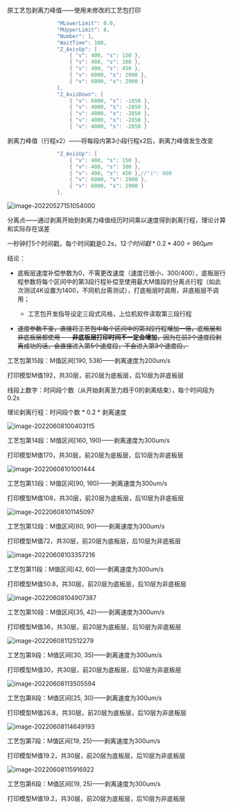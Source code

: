 原工艺包剥离力峰值——使用未修改的工艺包打印

```c++
    			"MLowerLimit": 0.0,
                "MUpperLimit": 8,
                "Number": 1,
                "WaitTime": 100,
                "Z_AxisUp": [
                    { "v": 400, "s": 150 },
                    { "v": 400, "s": 300 },
                    { "v": 400, "s": 450 },
                    { "v": 6000, "s": 2900 },
                    { "v": 6000, "s": 2900 }
                ],
                "Z_AxisDown": [
                    { "v": 6000, "s": -1850 },
                    { "v": 4000, "s": -2850 },
                    { "v": 4000, "s": -2850 },
                    { "v": 4000, "s": -2850 },
                    { "v": 4000, "s": -2850 }
```



剥离力峰值（行程x2）——将每段内第3小段行程x2后，剥离力峰值发生改变

```c++
				"Z_AxisUp": [
                    { "v": 400, "s": 150 },
                    { "v": 400, "s": 300 },
                    { "v": 400, "s": 450 },//"s": 900
                    { "v": 6000, "s": 2900 },
                    { "v": 6000, "s": 2900 }
                ],
```

![image-20220527151054000](E:\文档\GitHub\Notiz\底板层运动策略.assets\image-20220527151054000.png)



分离点——通过剥离开始到剥离力峰值经历时间乘以速度得到剥离行程，理论计算和实际存在误差

一秒钟打5个时间戳，每个时间戳是0.2s，$12个时间戳*0.2*400=960\mu m$



结论：

- 底板层速度补偿参数为0，不需更改速度（速度已很小，300/400），底板层行程参数将每个区间中的第3段行程补偿至使用最大M值段的分离点行程（如此次测试4K设置为1400，不同机台需测试），打底板层时调用，非底板层不调用；
  - 工艺包开发指导设定三段式风格，上位机软件读取第三段行程





- ~~速度参数不变，直接将工艺包中每个区间中的第3段行程增加一倍，底板层和非底板层都使用——**非底板层打印时间不一定会增加**，因为在前2个速度段剥离成功的话，会直接进入第5个速度段，不会进入第3个速度段，~~



工艺包第15段：M值区间[190, 538)——剥离速度为200um/s

打印模型M值192，共30层，前20层为底板层，后10层为非底板层

线段上数字：时间段个数（从开始剥离至力趋于0的剥离结束），每个时间段为0.2s

理论剥离行程：时间段个数 * 0.2 * 剥离速度

![image-20220608100403115](E:\文档\GitHub\Notiz\底板层运动策略.assets\image-20220608100403115.png)



工艺包第14段：M值区间[160, 190)——剥离速度为300um/s

打印模型M值170，共30层，前20层为底板层，后10层为非底板层

![image-20220608101001444](E:\文档\GitHub\Notiz\底板层运动策略.assets\image-20220608101001444.png)



工艺包第13段：M值区间[90, 160)——剥离速度为300um/s

打印模型M值108，共30层，前20层为底板层，后10层为非底板层

![image-20220608101145097](E:\文档\GitHub\Notiz\底板层运动策略.assets\image-20220608101145097.png)



工艺包第12段：M值区间[60, 90)——剥离速度为300um/s

打印模型M值72，共30层，前20层为底板层，后10层为非底板层

![image-20220608103357216](E:\文档\GitHub\Notiz\底板层运动策略.assets\image-20220608103357216.png)



工艺包第11段：M值区间[42, 60)——剥离速度为300um/s

打印模型M值50.8，共30层，前20层为底板层，后10层为非底板层

![image-20220608104907387](E:\文档\GitHub\Notiz\底板层运动策略.assets\image-20220608104907387.png)



工艺包第10段：M值区间[35, 42)——剥离速度为300um/s

打印模型M值36，共30层，前20层为底板层，后10层为非底板层

![image-20220608112512279](E:\文档\GitHub\Notiz\底板层运动策略.assets\image-20220608112512279.png)



工艺包第9段：M值区间[30, 35)——剥离速度为300um/s

打印模型M值30，共30层，前20层为底板层，后10层为非底板层

![image-20220608113505594](E:\文档\GitHub\Notiz\底板层运动策略.assets\image-20220608113505594.png)



工艺包第8段：M值区间[25, 30)——剥离速度为300um/s

打印模型M值26.8，共30层，前20层为底板层，后10层为非底板层

![image-20220608114649193](E:\文档\GitHub\Notiz\底板层运动策略.assets\image-20220608114649193.png)



工艺包第7段：M值区间[19, 25)——剥离速度为300um/s

打印模型M值19.2，共30层，前20层为底板层，后10层为非底板层

![image-20220608115916922](E:\文档\GitHub\Notiz\底板层运动策略.assets\image-20220608115916922.png)



工艺包第6段：M值区间[19, 25)——剥离速度为300um/s

打印模型M值19.2，共30层，前20层为底板层，后10层为非底板层

